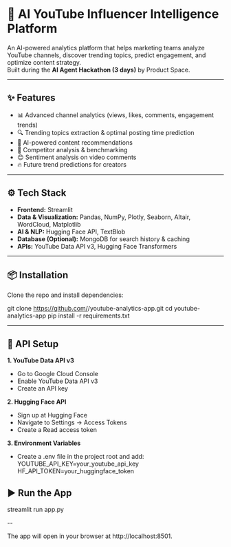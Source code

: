 # 🚀 AI YouTube Influencer Intelligence Platform

An AI-powered analytics platform that helps marketing teams analyze YouTube channels, discover trending topics, predict engagement, and optimize content strategy.  
Built during the **AI Agent Hackathon (3 days)** by Product Space.

---

## ✨ Features
- 📊 Advanced channel analytics (views, likes, comments, engagement trends)  
- 🔍 Trending topics extraction & optimal posting time prediction  
- 🤖 AI-powered content recommendations  
- 🎯 Competitor analysis & benchmarking  
- 😊 Sentiment analysis on video comments  
- 🔥 Future trend predictions for creators  

---

## ⚙️ Tech Stack
- **Frontend:** Streamlit  
- **Data & Visualization:** Pandas, NumPy, Plotly, Seaborn, Altair, WordCloud, Matplotlib  
- **AI & NLP:** Hugging Face API, TextBlob  
- **Database (Optional):** MongoDB for search history & caching  
- **APIs:** YouTube Data API v3, Hugging Face Transformers  

---

## 📦 Installation
Clone the repo and install dependencies:

git clone https://github.com/<your-username>/youtube-analytics-app.git
cd youtube-analytics-app
pip install -r requirements.txt

---

## 🔑 API Setup
**1. YouTube Data API v3**
- Go to Google Cloud Console
- Enable YouTube Data API v3
- Create an API key

**2. Hugging Face API**
- Sign up at Hugging Face
- Navigate to Settings → Access Tokens
- Create a Read access token

**3. Environment Variables**
- Create a .env file in the project root and add:
YOUTUBE_API_KEY=your_youtube_api_key
HF_API_TOKEN=your_huggingface_token

## ▶️ Run the App
streamlit run app.py

--

The app will open in your browser at http://localhost:8501.
